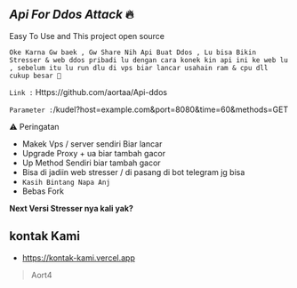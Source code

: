 ## *Api For Ddos Attack* 🔥
Easy To Use and This project open source

```Oke Karna Gw baek , Gw Share Nih Api Buat Ddos , Lu bisa Bikin Stresser & web ddos pribadi lu dengan cara konek kin api ini ke web lu , sebelum itu lu run dlu di vps biar lancar usahain ram & cpu dll cukup besar 🥰```

`Link :` Https://github.com/aortaa/Api-ddos

`Parameter :`/kudel?host=example.com&port=8080&time=60&methods=GET

⚠️ Peringatan

- Makek Vps / server sendiri Biar lancar 
- Upgrade Proxy + ua biar tambah gacor 
- Up Method Sendiri biar tambah gacor 
- Bisa di jadiin web stresser / di pasang di bot telegram jg bisa
- `Kasih Bintang Napa Anj`
- Bebas Fork 

**Next Versi Stresser nya kali yak?**

## kontak Kami
- https://kontak-kami.vercel.app

> Aort4
